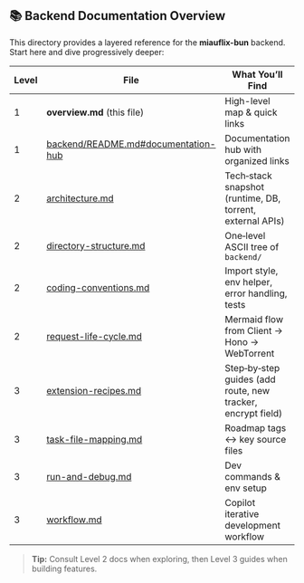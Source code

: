 ## 📚 Backend Documentation Overview

This directory provides a layered reference for the **miauflix-bun** backend.
Start here and dive progressively deeper:

| Level | File                                                                          | What You’ll Find                                            |
| ----- | ----------------------------------------------------------------------------- | ----------------------------------------------------------- |
| 1     | **overview.md** (this file)                                                   | High-level map & quick links                                |
| 1     | [backend/README.md#documentation-hub](../backend/README.md#documentation-hub) | Documentation hub with organized links                      |
| 2     | [architecture.md](architecture.md)                                            | Tech‑stack snapshot (runtime, DB, torrent, external APIs)   |
| 2     | [directory-structure.md](directory-structure.md)                              | One‑level ASCII tree of `backend/`                          |
| 2     | [coding-conventions.md](coding-conventions.md)                                | Import style, env helper, error handling, tests             |
| 2     | [request-life-cycle.md](request-life-cycle.md)                                | Mermaid flow from Client → Hono → WebTorrent                |
| 3     | [extension-recipes.md](extension-recipes.md)                                  | Step‑by‑step guides (add route, new tracker, encrypt field) |
| 3     | [task-file-mapping.md](task-file-mapping.md)                                  | Roadmap tags ↔ key source files                            |
| 3     | [run-and-debug.md](run-and-debug.md)                                          | Dev commands & env setup                                    |
| 3     | [workflow.md](workflow.md)                                                    | Copilot iterative development workflow                      |

> **Tip:** Consult Level 2 docs when exploring, then Level 3 guides when building features.
